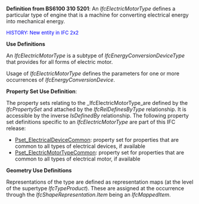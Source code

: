﻿**Definition from BS6100 310 5201**: An _IfcElectricMotorType_ defines a particular type of engine that is a machine for converting electrical energy into mechanical energy.

> <font color="#0000ff" size="-1">
HISTORY: New entity in IFC 2x2</font>
> 


****Use Definitions****

An _IfcElectricMotorType_ is a subtype of _IfcEnergyConversionDeviceType_ that provides for all forms of electric motor.

Usage of _IfcElectricMotorType_ defines the parameters for one or more occurrences of _IfcEnergyConversionDevice_.

****Property Set Use Definition****:

The property sets relating to the _IfcElectricMotorType_are defined by the _IfcPropertySet_ and attached by the _IfcRelDefinesByType_ relationship. It is accessible by the inverse _IsDefinedBy_ relationship. The following property set definitions specific to an _IfcElectricMotorType_ are part of this IFC release:

* [Pset_ElectricalDeviceCommon](../../psd/IfcElectricalDomain/Pset_ElectricalDeviceCommon.xml): property set for properties that are common to all types of electrical devices, if available 
* [Pset_ElectricMotorTypeCommon](../../psd/IfcElectricalDomain/Pset_ElectricMotorTypeCommon.xml): property set for properties that are common to all types of electrical motor, if available 

****Geometry Use Definitions****

Representations of the type are defined as representation maps (at the level of the supertype _IfcTypeProduct_). These are assigned at the occurrence through the _IfcShapeRepresentation.Item_ being an _IfcMappedItem_.
